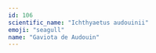 ```yaml
---
id: 106
scientific_name: "Ichthyaetus audouinii"
emoji: "seagull"
name: "Gaviota de Audouin"
---
```


